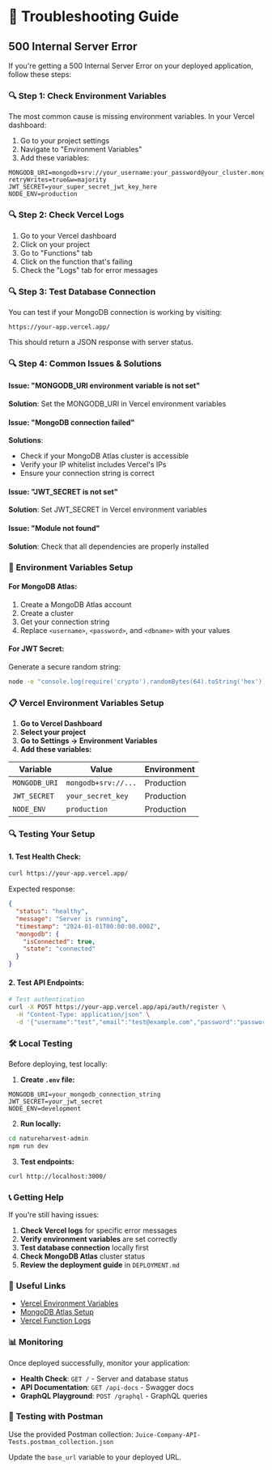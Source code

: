 # 🚨 Troubleshooting Guide

## 500 Internal Server Error

If you're getting a 500 Internal Server Error on your deployed application, follow these steps:

### 🔍 **Step 1: Check Environment Variables**

The most common cause is missing environment variables. In your Vercel dashboard:

1. Go to your project settings
2. Navigate to "Environment Variables"
3. Add these variables:

```env
MONGODB_URI=mongodb+srv://your_username:your_password@your_cluster.mongodb.net/your_database?retryWrites=true&w=majority
JWT_SECRET=your_super_secret_jwt_key_here
NODE_ENV=production
```

### 🔍 **Step 2: Check Vercel Logs**

1. Go to your Vercel dashboard
2. Click on your project
3. Go to "Functions" tab
4. Click on the function that's failing
5. Check the "Logs" tab for error messages

### 🔍 **Step 3: Test Database Connection**

You can test if your MongoDB connection is working by visiting:
```
https://your-app.vercel.app/
```

This should return a JSON response with server status.

### 🔍 **Step 4: Common Issues & Solutions**

#### **Issue: "MONGODB_URI environment variable is not set"**
**Solution**: Set the MONGODB_URI in Vercel environment variables

#### **Issue: "MongoDB connection failed"**
**Solutions**:
- Check if your MongoDB Atlas cluster is accessible
- Verify your IP whitelist includes Vercel's IPs
- Ensure your connection string is correct

#### **Issue: "JWT_SECRET is not set"**
**Solution**: Set JWT_SECRET in Vercel environment variables

#### **Issue: "Module not found"**
**Solution**: Check that all dependencies are properly installed

### 🔧 **Environment Variables Setup**

#### **For MongoDB Atlas:**
1. Create a MongoDB Atlas account
2. Create a cluster
3. Get your connection string
4. Replace `<username>`, `<password>`, and `<dbname>` with your values

#### **For JWT Secret:**
Generate a secure random string:
```bash
node -e "console.log(require('crypto').randomBytes(64).toString('hex'))"
```

### 📋 **Vercel Environment Variables Setup**

1. **Go to Vercel Dashboard**
2. **Select your project**
3. **Go to Settings → Environment Variables**
4. **Add these variables:**

| Variable | Value | Environment |
|----------|-------|-------------|
| `MONGODB_URI` | `mongodb+srv://...` | Production |
| `JWT_SECRET` | `your_secret_key` | Production |
| `NODE_ENV` | `production` | Production |

### 🔍 **Testing Your Setup**

#### **1. Test Health Check:**
```bash
curl https://your-app.vercel.app/
```

Expected response:
```json
{
  "status": "healthy",
  "message": "Server is running",
  "timestamp": "2024-01-01T00:00:00.000Z",
  "mongodb": {
    "isConnected": true,
    "state": "connected"
  }
}
```

#### **2. Test API Endpoints:**
```bash
# Test authentication
curl -X POST https://your-app.vercel.app/api/auth/register \
  -H "Content-Type: application/json" \
  -d '{"username":"test","email":"test@example.com","password":"password123"}'
```

### 🛠️ **Local Testing**

Before deploying, test locally:

1. **Create `.env` file:**
```env
MONGODB_URI=your_mongodb_connection_string
JWT_SECRET=your_jwt_secret
NODE_ENV=development
```

2. **Run locally:**
```bash
cd natureharvest-admin
npm run dev
```

3. **Test endpoints:**
```bash
curl http://localhost:3000/
```

### 📞 **Getting Help**

If you're still having issues:

1. **Check Vercel logs** for specific error messages
2. **Verify environment variables** are set correctly
3. **Test database connection** locally first
4. **Check MongoDB Atlas** cluster status
5. **Review the deployment guide** in `DEPLOYMENT.md`

### 🔗 **Useful Links**

- [Vercel Environment Variables](https://vercel.com/docs/concepts/projects/environment-variables)
- [MongoDB Atlas Setup](https://docs.atlas.mongodb.com/getting-started/)
- [Vercel Function Logs](https://vercel.com/docs/concepts/functions/function-logs)

### 📊 **Monitoring**

Once deployed successfully, monitor your application:

- **Health Check**: `GET /` - Server and database status
- **API Documentation**: `GET /api-docs` - Swagger docs
- **GraphQL Playground**: `POST /graphql` - GraphQL queries

### 🧪 **Testing with Postman**

Use the provided Postman collection:
`Juice-Company-API-Tests.postman_collection.json`

Update the `base_url` variable to your deployed URL. 